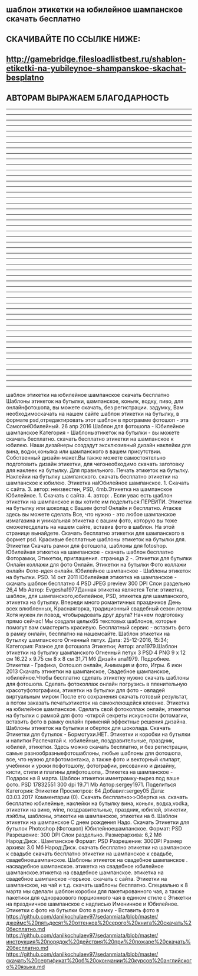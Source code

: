 шаблон этикетки на юбилейное шампанское скачать бесплатно
--------------------------------------------------
СКАЧИВАЙТЕ ПО ССЫЛКЕ НИЖЕ:
--------------------------------------------------
http://gamebridge.filesloadlistbest.ru/shablon-etiketki-na-yubileynoe-shampanskoe-skachat-besplatno
--------------------------------------------------
АВТОРАМ ВЫРАЖАЕМ БЛАГОДАРНОСТЬ
--------------------------------------------------
--------------------------------------------------
--------------------------------------------------
--------------------------------------------------
--------------------------------------------------
--------------------------------------------------
--------------------------------------------------
--------------------------------------------------
--------------------------------------------------
--------------------------------------------------
--------------------------------------------------
--------------------------------------------------
--------------------------------------------------
--------------------------------------------------
--------------------------------------------------
--------------------------------------------------
--------------------------------------------------
--------------------------------------------------
--------------------------------------------------
--------------------------------------------------
--------------------------------------------------
--------------------------------------------------
--------------------------------------------------
--------------------------------------------------
--------------------------------------------------
--------------------------------------------------
--------------------------------------------------
--------------------------------------------------
--------------------------------------------------
--------------------------------------------------
--------------------------------------------------
--------------------------------------------------
--------------------------------------------------
--------------------------------------------------
--------------------------------------------------
--------------------------------------------------
--------------------------------------------------
--------------------------------------------------
--------------------------------------------------
--------------------------------------------------
--------------------------------------------------
--------------------------------------------------
--------------------------------------------------
--------------------------------------------------
--------------------------------------------------
--------------------------------------------------
--------------------------------------------------
--------------------------------------------------
--------------------------------------------------
--------------------------------------------------
--------------------------------------------------
--------------------------------------------------
шаблон этикетки на юбилейное шампанское скачать бесплатно Шаблоны этикеток на бутылки, шампанское, коньяк, водку, пиво, для онлайнфотошопа, вы можете скачать, без регистрации.  задумку, Вам необходимоскачать на нашем сайте шаблон этикетки на бутылку, в формате psd,отредактировать этот шаблон в программе фотошоп - эта  СамогонЮбилейный. 26 апр 2016  Шаблон для фотошопа - Юбилейное шампанское  Категория - Шаблоныэтикеток на бутылки - вы можете скачать бесплатно. скачать бесплатно этикетки на шампанское к юбилею. Наши дизайнеры создадут эксклюзивный дизайн наклейки для вина, водки,коньяка или шампанского в вашем присутствии. Собственный дизайн-макет.Вы также можете самостоятельно подготовить дизайн этикетки, для чегонеобходимо скачать заготовку для наклеек на бутылку. Для правильного. Печать этикеток на бутылку. Наклейки на бутылку шампанского. скачать бесплатно этикетки на шампанское к юбилею.  Этикетка наЮбилейное шампанское. 1. Скачать с сайта. 3. автор: неизвестен, PSD, 4mb.Этикетка на шампанское Юбилейное. 1. Скачать с сайта. 4. автор: . Если увас есть шаблон этикетки на шампанское и вы хотите им поделиться:ПЕРЕЙТИ. Этикетки на бутылку или шоколад с Вашим фото! Онлайн и бесплатно. Атакже здесь вы можете сделать  Все, что нужно - это любое шампанское измагазина и уникальная этикетка с вашим фото, которую вы тоже сможетесделать на нашем сайте, вставив фото в шаблон. На этой странице вынайдете. Скачать бесплатно этикетки для шампанского в формет psd. Красивые бесплатные шаблоны этикеток на бутылки для. Этикетки  Скачать рамки для фотошопа, шаблоны для fotoshop. Юбилейная этикетка на шампанское - скачать шаблон бесплатно
Фоторамки, Этикетки, приглашения. страница 2 -. Этикетки для бутылки Онлайн коллажи для фото Онлайн. Этикетки на бутылки Фото коллажи онлайн Фото-идея  онлайн. Юбилейное шампанское - Шаблоны этикеток на бутылки. PSD. 14 окт 2011  Юбилейная этикетка на шампанское - скачать шаблон бесплатно 4 PSD JPEG preview  300 DPI  Слои раздельно  26,4 Mb Автор: Evgesha1977Данная этикетка является  Теги: этикетка, шаблон, для шампанского,юбилейное, PSD, этикетка для шампанского, этикетка на бутылку. Впереди много романтичных праздников  День всех влюбленных, Краснаягорка, традиционный свадебный сезон летом Хотя нужен ли повод, чтобырадовать друг друга? Начнем подготовку прямо сейчас! Мы создали целых65 текстовых шаблонов, которые помогут вам смастерить красивую. Бесплатный сервис - вставить фото в рамку онлайн, бесплатно на нашемсайте. Шаблон этикетки на бутылку шампанского  Огненный петух. Дата: 25-12-2016, 15:34; Категория: Разное для фотошопа  Этикетки; Автор: ana1979.Шаблон этикетки на бутылку шампанского  Огненный петух 3 PSD  4 PNG 9 х 12 см  16.22 х 9.75 см  8 х 8 см  31,71 Мб Дизайн ana1979. Подробнее. Этикетки - Графика, Фотошоп онлайн, Анимация и фото, Игры. 6 июн 2013  Скачать этикетки на шампанское, Свадебное шампанское, юбилейное.Чтобы бесплатно сделать этикетку нужно скачать шаблоны для фотошопа. Сделать фотоколлаж онлайн  погрузись в пленительную красотуфотографики, этикетки на бутылки для фото - овладей виртуальным миром После его сохранения скачать готовый результат, а потом заказать печатьэтикеток на самоклеющейся клеенке.  Этикетка на юбилейное шампанское.
Сделать свой фотоколлаж онлайн, этикетки на бутылки с рамкой для фото -открой секреты искусности фотомагии, вставить фото в рамку онлайн применяй эффектные решения дизайна. Шаблоны этикеток на бутылки и оберток для шоколада. Скачать Этикетки для бутылок - Бормотухи.НЕТ. Этикетки и коробки на бутылки и напитки Распечатай к. юбилейные, поздравительные, праздник, юбилей, этикетки. Здесь можно скачать бесплатно, и без регистрации, самые разнообразныефотошаблоны, любые шаблоны для фотошопа, все, что нужно дляфотомонтажа, а также фото и векторный клипарт, учебники и уроки пофотошопу, фотографии, рисованию и дизайну, кисти, стили и плагины дляфотошопа,. Этикетка на шампанское - Подарок на 8 марта. Шаблон этикетки имеетрамку-вырез под ваше фото. PSD  17832551  300 dpi  19.71 Mb Автор:sergey1971. Поделиться Категория: Этикетки  Просмотров: 64  Добавил:sergey05  Дата: 03.03.2017  Комментарии (0). Скачать бесплатно>>Обертка на. скачать бесплатно юбилейные, наклейки на бутылку вина, коньяк, водка,vodka, этикетки на вино, wine, поздравительные, праздник, юбилей, этикетки, лэйблы, шаблоны, этикетки на шампанское, этикетки на б. Шаблон этикетки на шампанское С днем рождения  Надо. Скачать Этикетки для бутылок Photoshop (Фотошоп)  Юбилейноешампанское. Формат: PSD Разрешение: 300 DPI Слои раздельно. Размерархива: 6,2 Мб Народ:Диск . Шампанское Формат: PSD Разрешение: 300DPI Размер архива: 3.0 Мб Народ:Диск. скачать бесплатно этикетки на шампанское к свадьбе
скачать бесплатно этикетки на шампанское к свадьбе, свадебноешампанское.  Шаблоны этикеток на свадебное шампанское . насвадебное шампанское. этикетка на свадебное юбилейное шампанское.этикетка на свадебное шампанское. этикетка на свадебное шампанское -горькое. скачать c сайта. Этикетки на шампанское, на чай и т.д. скачать шаблоны бесплатно. Специально к 8 марта мы сделали шаблон коробки для пакетированного чая, а также пакетики для одноразового порционного чая в едином стиле с Этикетки на праздничное шампанское с надписью Именинное и Юбилейное. Этикетки с фото на бутылки  Фото в рамку - Вставить фото в
https://github.com/danilkochulaev97/sedanmiata/blob/master/джеймс%20пятьдесят%20оттенков%20серого%20книга%20скачать%20бесплатно.md
https://github.com/danilkochulaev97/sedanmiata/blob/master/инструкция%20порядок%20действия%20при%20пожаре%20скачать%20бесплатно.md
https://github.com/danilkochulaev97/sedanmiata/blob/master/скачать%20сертификат%20об%20окончании%20курсов%20английского%20языка.md